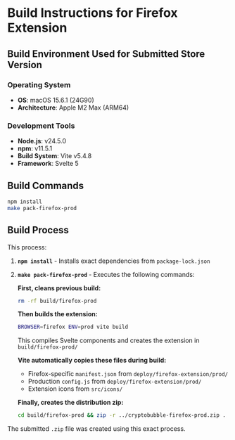 # Build Instructions for Firefox Extension

## Build Environment Used for Submitted Store Version

### Operating System
- **OS**: macOS 15.6.1 (24G90)
- **Architecture**: Apple M2 Max (ARM64)

### Development Tools
- **Node.js**: v24.5.0
- **npm**: v11.5.1
- **Build System**: Vite v5.4.8
- **Framework**: Svelte 5

## Build Commands
```bash
npm install
make pack-firefox-prod
```

## Build Process
This process:
1. **`npm install`** - Installs exact dependencies from `package-lock.json`
2. **`make pack-firefox-prod`** - Executes the following commands:

   **First, cleans previous build:**
   ```bash
   rm -rf build/firefox-prod
   ```

   **Then builds the extension:**
   ```bash
   BROWSER=firefox ENV=prod vite build
   ```
   This compiles Svelte components and creates the extension in `build/firefox-prod/`

   **Vite automatically copies these files during build:**
   - Firefox-specific `manifest.json` from `deploy/firefox-extension/prod/`
   - Production `config.js` from `deploy/firefox-extension/prod/`
   - Extension icons from `src/icons/`

   **Finally, creates the distribution zip:**
   ```bash
   cd build/firefox-prod && zip -r ../cryptobubble-firefox-prod.zip .
   ```

The submitted `.zip` file was created using this exact process.